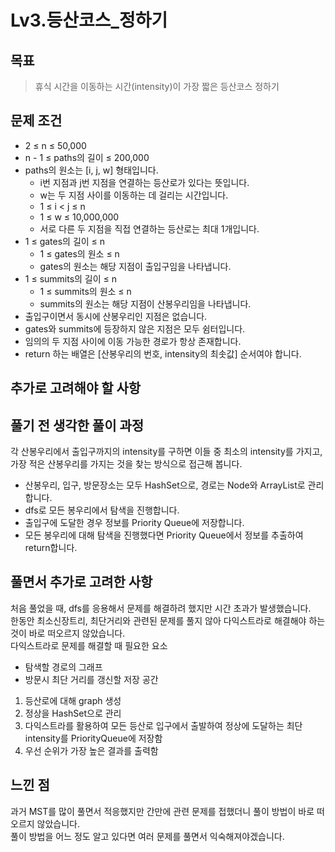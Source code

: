 # Lv3.등산코스_정하기

## 목표
> 휴식 시간을 이동하는 시간(intensity)이 가장 짧은 등산코스 정하기

## 문제 조건
* 2 ≤ n ≤ 50,000
* n - 1 ≤ paths의 길이 ≤ 200,000
* paths의 원소는 [i, j, w] 형태입니다.
  * i번 지점과 j번 지점을 연결하는 등산로가 있다는 뜻입니다.
  * w는 두 지점 사이를 이동하는 데 걸리는 시간입니다.
  * 1 ≤ i < j ≤ n
  * 1 ≤ w ≤ 10,000,000
  * 서로 다른 두 지점을 직접 연결하는 등산로는 최대 1개입니다.
* 1 ≤ gates의 길이 ≤ n
  * 1 ≤ gates의 원소 ≤ n
  * gates의 원소는 해당 지점이 출입구임을 나타냅니다.
* 1 ≤ summits의 길이 ≤ n
  * 1 ≤ summits의 원소 ≤ n
  * summits의 원소는 해당 지점이 산봉우리임을 나타냅니다.
* 출입구이면서 동시에 산봉우리인 지점은 없습니다.
* gates와 summits에 등장하지 않은 지점은 모두 쉼터입니다.
* 임의의 두 지점 사이에 이동 가능한 경로가 항상 존재합니다.
* return 하는 배열은 [산봉우리의 번호, intensity의 최솟값] 순서여야 합니다.

## 추가로 고려해야 할 사항

## 풀기 전 생각한 풀이 과정
각 산봉우리에서 출입구까지의 intensity를 구하면 이들 중 최소의 intensity를 가지고, 가장 적은 산봉우리를 가지는 것을 찾는 방식으로 접근해 봅니다.
* 산봉우리, 입구, 방문장소는 모두 HashSet으로, 경로는 Node와 ArrayList로 관리합니다.
* dfs로 모든 봉우리에서 탐색을 진행합니다.
* 출입구에 도달한 경우 정보를 Priority Queue에 저장합니다.
* 모든 봉우리에 대해 탐색을 진행했다면 Priority Queue에서 정보를 추출하여 return합니다.


## 풀면서 추가로 고려한 사항
처음 풀었을 때, dfs를 응용해서 문제를 해결하려 했지만 시간 초과가 발생했습니다.   
한동안 최소신장트리, 최단거리와 관련된 문제를 풀지 않아 다익스트라로 해결해야 하는것이 바로 떠오르지 않았습니다.   
다익스트라로 문제를 해결할 때 필요한 요소   
* 탐색할 경로의 그래프
* 방문시 최단 거리를 갱신할 저장 공간

1. 등산로에 대해 graph 생성
2. 정상을 HashSet으로 관리
3. 다익스트라를 활용하여 모든 등산로 입구에서 출발하여 정상에 도달하는 최단 intensity를 PriorityQueue에 저장함
4. 우선 순위가 가장 높은 결과를 출력함

## 느낀 점
과거 MST를 많이 풀면서 적응했지만 간만에 관련 문제를 접했더니 풀이 방법이 바로 떠오르지 않았습니다.   
풀이 방법을 어느 정도 알고 있다면 여러 문제를 풀면서 익숙해져야겠습니다.
